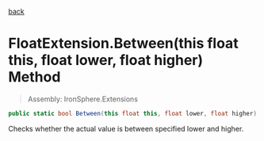 ﻿

[back](/IronSphere.Extensions/types/FloatExtension)

# FloatExtension.Between(this float this, float lower, float higher) Method

> Assembly: IronSphere.Extensions

```csharp
public static bool Between(this float this, float lower, float higher)
```

Checks whether the actual value is between specified lower and higher.

 